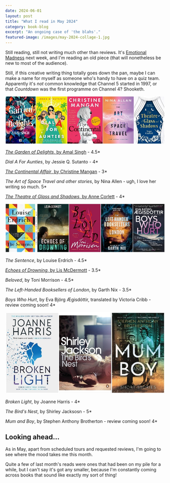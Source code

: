 ```yaml
---
date: 2024-06-01
layout: post
title: "What I read in May 2024"
category: book-blog
excerpt: "An ongoing case of 'the blahs'."
featured-image: /images/may-2024-collage-1.jpg
---
```


Still reading, still not writing much other than reviews. It's [Emotional Madness](https://colchesterartscentre.ticketsolve.com/ticketbooth/shows/1173640743/events/428571142) next week, and I'm reading an old piece (that will nonetheless be new to most of the audience).

Still, if this creative writing thing totally goes down the pan, maybe I can make a name for myself as someone who's handy to have on a quiz team. Apparently it's *not* common knowledge that Channel 5 started in 1997, or that <cite>Countdown</cite> was the first programme on Channel 4? Shooketh.

![The Garden of Delights, Dial A for Aunties, The Continental Affair, The Art of Space Travel and other stories, The Theatre of Glass and Shadows](/images/may-2024-collage-1.jpg)

[<cite>The Garden of Delights</cite>, by Amal Singh](/blog-tour-the-garden-of-delights/) - 4.5*

<cite>Dial A For Aunties</cite>, by Jessie Q. Sutanto - 4*

[<cite>The Continental Affair</cite>, by Christine Mangan](/blog-tour-the-continental-affair/) - 3*

<cite>The Art of Space Travel and other stories</cite>, by Nina Allen - ugh, I love her writing so much. 5*

[<cite>The Theatre of Glass and Shadows</cite>, by Anne Corlett](/blog-tour-the-theatre-of-glass-and-shadows/) - 4*

![The Sentence, Echoes of Drowning, Beloved, The Left-Handed Booksellers of London, Boys Who Hurt](/images/may-2024-collage-2.jpg)

<cite>The Sentence</cite>, by Louise Erdrich - 4.5*

[<cite>Echoes of Drowning</cite>, by Lis McDermott](/blog-tour-echoes-of-drowning/) - 3.5*

<cite>Beloved</cite>, by Toni Morrison - 4.5*

<cite>The Left-Handed Booksellers of London</cite>, by Garth Nix - 3.5*

<cite>Boys Who Hurt</cite>, by Eva Björg Ægisdóttir, translated by Victoria Cribb - review coming soon! 4*

![Broken Light, The Bird's Nest, Mum and Boy](/images/may-2024-collage-3.jpg)

<cite>Broken Light</cite>, by Joanne Harris - 4*

<cite>The Bird's Nest</cite>, by Shirley Jacksosn - 5*

<cite>Mum and Boy</cite>, by Stephen Anthony Brotherton - review coming soon! 4*

## Looking ahead...

As in May, apart from scheduled tours and requested reviews, I'm going to see where the mood takes me this month.

Quite a few of last month's reads were ones that had been on my pile for a while, but I can't say it's got any smaller, because I'm constantly coming across books that sound like exactly my sort of thing!